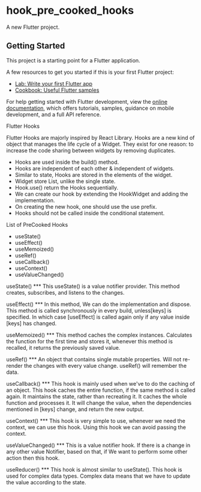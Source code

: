 # hook_pre_cooked_hooks

A new Flutter project.

## Getting Started

This project is a starting point for a Flutter application.

A few resources to get you started if this is your first Flutter project:

- [Lab: Write your first Flutter app](https://docs.flutter.dev/get-started/codelab)
- [Cookbook: Useful Flutter samples](https://docs.flutter.dev/cookbook)

For help getting started with Flutter development, view the
[online documentation](https://docs.flutter.dev/), which offers tutorials,
samples, guidance on mobile development, and a full API reference.

Flutter Hooks

Flutter Hooks are majorly inspired by React Library. Hooks are a new kind of object that manages the life cycle of a Widget. They exist for one reason: to increase the code sharing between widgets by removing duplicates. 

- Hooks are used inside the build() method.
- Hooks are independent of each other & independent of widgets.
- Similar to state, Hooks are stored in the elements of the widget.
- Widget store List<Hooks>, unlike the single state.
- Hook.use() return the Hooks sequentially.
- We can create our hook by extending the HookWidget and adding the implementation.
- On creating the new hook, one should use the use prefix.
- Hooks should not be called inside the conditional statement.

List of PreCooked Hooks
- useState()
- useEffect()
- useMemoized()
- useRef()
- useCallback()
- useContext()
- useValueChanged()

useState()
*** This useState() is a value notifier provider. This method creates, subscribes, and listens to the changes.

useEffect()
*** In this method, We can do the implementation and dispose. This method is called synchronously in every build, unless[keys] is specified. In which case [useEffect] is called again only if any value inside [keys] has changed.

useMemoized()
*** This method caches the complex instances. Calculates the function for the first time and stores it, whenever this method is recalled, it returns the previously saved value. 

useRef()
*** An object that contains single mutable properties. Will not re-render the changes with every value change. useRef() will remember the data.

useCallback()
*** This hook is mainly used when we've to do the caching of an object. This hook caches the entire function, if the same method is called again. It maintains the state, rather than recreating it. It caches the whole function and processes it. It will change the value, when the dependencies mentioned in [keys] change, and return the new output.

useContext()
*** This hook is very simple to use, whenever we need the context, we can use this hook. Using this hook we can avoid passing the context.

useValueChanged()
*** This is a value notifier hook. If there is a change in any other value Notifier, based on that, if We want to perform some other action then this hook.

useReducer()
*** This hook is almost similar to useState(). This hook is used for complex data types. Complex data means that we have to update the value according to the state. 


